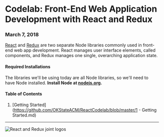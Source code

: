 # Codelab: Front-End Web Application Development with React and Redux

### March 7, 2018

[React](https://reactjs.org/) and [Redux](https://redux.js.org/) are two separate Node libraries commonly used in front-end web app development. React manages user interface elements, called components, and Redux manages one single, overarching application state.

#### Required Installations

The libraries we'll be using today are all Node libraries, so we'll need to have Node installed. **Install Node at [nodejs.org](https://nodejs.org/en/).**

#### Table of Contents

1. [Getting Started](https://github.com/OKStateACM/ReactCodelab/blob/master/1 - Getting Started.md)

***

![React and Redux joint logos](https://equimper.gallerycdn.vsassets.io/extensions/equimper/react-native-react-redux/1.4.1/1506881814014/Microsoft.VisualStudio.Services.Icons.Default)
